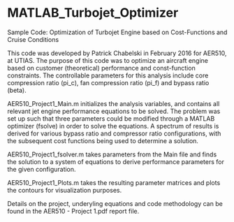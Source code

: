 # MATLAB_Turbojet_Optimizer
Sample Code: Optimization of Turbojet Engine based on Cost-Functions and Cruise Conditions

This code was developed by Patrick Chabelski in February 2016 for AER510, at UTIAS.
The purpose of this code was to optimize an aircraft engine based on customer (theoretical) performance and const-function constraints.
The controllable parameters for this analysis include core compression ratio (pi_c), fan compression ratio (pi_f) and bypass ratio (beta).

AER510_Project1_Main.m initializes the analysis variables, and contains all relevant jet engine performance equations to be solved.
The problem was set up such that three parameters could be modified through a MATLAB optimizer (fsolve) in order to solve the equations.
A spectrum of results is derived for various bypass ratio and compressor ratio configurations, with the subsequent cost functions being used to determine a solution.

AER510_Project1_fsolver.m takes parameters from the Main file and finds the solution to a system of equations to derive performance parameters for the given configuration.

AER510_Project1_Plots.m takes the resulting parameter matrices and plots the contours for visualization purposes.

Details on the project, underyling equations and code methodology can be found in the AER510 - Project 1.pdf report file.
